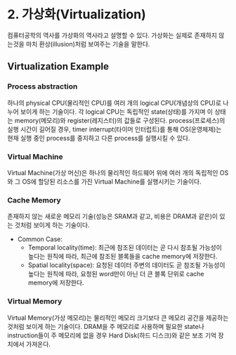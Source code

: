 # 2. 가상화(Virtualization)
컴퓨터공학의 역사를 가상화의 역사라고 설명할 수 있다.
가상화는 실제로 존재하지 않는것을 마치 환상(illusion)처럼 보여주는 기술을 말한다.

## Virtualization Example
### Process abstraction
하나의 physical CPU(물리적인 CPU)를 여러 개의 logical CPU(개념상의 CPU)로 나누어 보이게 하는 기술이다. 각 logical CPU는 독립적인 state(상태)를 가지며 이 상태는 memory(메모리)와 register(레지스터)의 값들로 구성된다. process(프로세스)의 실행 시간이 길어질 경우, timer interrupt(타이머 인터럽트)를 통해 OS(운영체제)는 현재 실행 중인 process를 중지하고 다른 process를 실행시킬 수 있다.

### Virtual Machine
Virtual Machine(가상 머신)은 하나의 물리적인 하드웨어 위에 여러 개의 독립적인 OS와 그 OS에 할당된 리소스를 가진 Virtual Machine를 실행시키는 기술이다.

### Cache Memory
존재하지 않는 새로운 메모리 기술(성능은 SRAM과 같고, 비용은 DRAM과 같은)이 있는 것처럼 보이게 하는 기술이다.
* Common Case:
    * Temporal locality(time): 최근에 참조된 데이터는 곧 다시 참조될 가능성이 높다는 원칙에 따라, 최근에 참조된 블록들을 cache memory에 저장한다.
    * Spatial locality(space): 요청된 데이터 주변의 데이터도 곧 참조될 가능성이 높다는 원칙에 따라, 요청된 word만이 아닌 더 큰 블록 단위로 cache memory에 저장한다.
    
### Virtual Memory
Virtual Memory(가상 메모리)는 물리적인 메모리 크기보다 큰 메모리 공간을 제공하는 것처럼 보이게 하는 기술이다. DRAM을 주 메모리로 사용하며 필요한 state나 instruction들이 주 메모리에 없을 경우 Hard Disk(하드 디스크)와 같은 보조 기억 장치에서 가져온다.